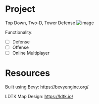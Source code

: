 # Project
Top Down, Two-D, Tower Defense
![image](https://github.com/corman44/td_foo/assets/11453720/ba46d389-8bbe-4dce-957b-28465370b302)


Functionality:
 - [ ] Defense
 - [ ] Offense
 - [ ] Online Multiplayer

# Resources
Built using Bevy: https://bevyengine.org/

LDTK Map Design: https://ldtk.io/

